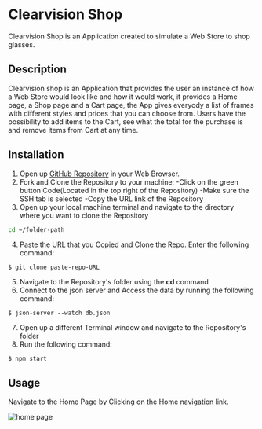 # Clearvision Shop

Clearvision Shop is an Application created to simulate a Web Store to shop glasses.

## Description 

Clearvision shop is an Application that provides the user an instance of how a Web Store would look like and how it would work, 
it provides a Home page, a Shop page and a Cart page, the App gives everyody a list of frames with different styles and prices that you can choose from.
Users have the possibility to add items to the Cart, see what the total for the purchase is and remove items from Cart at any time.

## Installation

1. Open up [GitHub Repository](https://github.com/Jsebas0721/final-project-eyeware-shop) in your Web Browser.
2. Fork and Clone the Repository to your machine:
    -Click on the green button Code(Located in the top right of the Repository)
    -Make sure the SSH tab is selected
    -Copy the URL link of the Repository
3. Open up your local machine terminal and navigate to the directory where you want to clone the Repository 
```bash
cd ~/folder-path
```
4. Paste the URL that you Copied and Clone the Repo. Enter the following command: 
```
$ git clone paste-repo-URL
```
5. Navigate to the Repository's folder using the **cd** command
6. Connect to the json server and Access the data by running the following command:
```
$ json-server --watch db.json
``` 
7. Open up a different Terminal window and navigate to the Repository's folder
8. Run the following command:
```
$ npm start
```

## Usage

Navigate to the Home Page by Clicking on the Home navigation link.

![home page](https://user-images.githubusercontent.com/108071188/210832003-d8ec63e6-160d-434b-a968-ac6ea788982b.png)